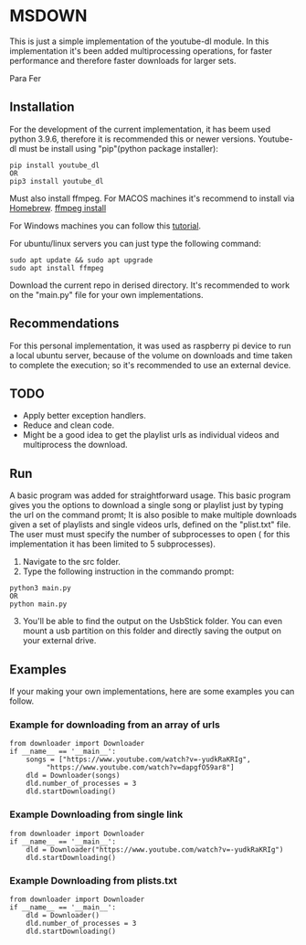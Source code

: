 # MSDOWN
This is just a simple implementation of the youtube-dl module. In this implementation it's been added
multiprocessing operations, for faster performance and therefore faster downloads for larger sets.

Para Fer

## Installation
For the development of the current implementation, it has beem used python 3.9.6, therefore it is recommended this
or newer versions. Youtube-dl must be install using "pip"(python package installer):
```
pip install youtube_dl
OR
pip3 install youtube_dl
```

Must also install ffmpeg. For MACOS machines it's recommend to install via [Homebrew](https://brew.sh).
[ffmpeg install](https://formulae.brew.sh/formula/ffmpeg)

For Windows machines you can follow this [tutorial](https://www.geeksforgeeks.org/how-to-install-ffmpeg-on-windows/).

For ubuntu/linux servers you can just type the following command:
```
sudo apt update && sudo apt upgrade
sudo apt install ffmpeg
```

Download the current repo in derised directory. It's recommended to work on the "main.py" file for your own
implementations.

## Recommendations
For this personal implementation, it was used as raspberry pi device to run a local ubuntu server, because of the
volume on downloads and time taken to complete the execution; so it's recommended to use an external device.

## TODO
- Apply better exception handlers.
- Reduce and clean code.
- Might be a good idea to get the playlist urls as individual videos and
multiprocess the download.

## Run
A basic program was added for straightforward usage. This basic program gives you the options to download 
a single song or playlist just by typing the url on the command promt; It is also posible to make multiple downloads
given a set of playlists and single videos urls, defined on the "plist.txt" file. The user must
must specify the number of subprocesses to open ( for this implementation it has been limited to 5 subprocesses).
1. Navigate to the src folder.
2. Type the following instruction in the commando prompt:
```
python3 main.py
OR
python main.py
```
3. You'll be able to find the output on the UsbStick folder. You can even mount a usb partition on this folder and
directly saving the output on your external drive.

## Examples
If your making your own implementations, here are some examples you can follow.

### Example for downloading from an array of urls
```
from downloader import Downloader
if __name__ == '__main__':
	songs = ["https://www.youtube.com/watch?v=-yudkRaKRIg",
		 "https://www.youtube.com/watch?v=dapgfO59ar8"]
 	dld = Downloader(songs)
	dld.number_of_processes = 3
	dld.startDownloading()
```

### Example Downloading from single link
```
from downloader import Downloader
if __name__ == '__main__':
 	dld = Downloader("https://www.youtube.com/watch?v=-yudkRaKRIg")
	dld.startDownloading()
```

### Example Downloading from plists.txt
```
from downloader import Downloader
if __name__ == '__main__':
 	dld = Downloader()
	dld.number_of_processes = 3
	dld.startDownloading()

```


